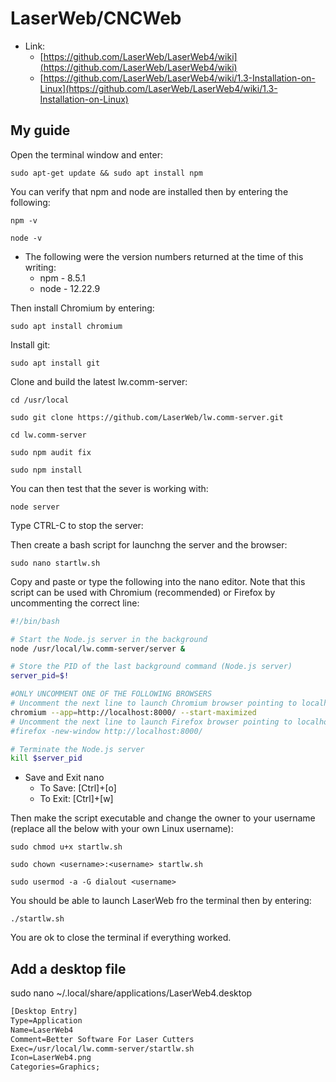 # LaserWeb/CNCWeb

* Link:
  * [https://github.com/LaserWeb/LaserWeb4/wiki](https://github.com/LaserWeb/LaserWeb4/wiki)
  * [https://github.com/LaserWeb/LaserWeb4/wiki/1.3-Installation-on-Linux](https://github.com/LaserWeb/LaserWeb4/wiki/1.3-Installation-on-Linux)

## My guide

Open the terminal window and enter:

```code
sudo apt-get update && sudo apt install npm
```

You can verify that npm and node are installed then by entering the following:

```code
npm -v 
```

```code
node -v 
```

* The following were the version numbers returned at the time of this writing:
  * npm - 8.5.1
  * node - 12.22.9

Then install Chromium by entering:

```code
sudo apt install chromium
```

Install git:

```code
sudo apt install git
```

Clone and build the latest lw.comm-server:

```code
cd /usr/local
```

```code
sudo git clone https://github.com/LaserWeb/lw.comm-server.git
```

```code
cd lw.comm-server
```

```code
sudo npm audit fix
```

```code
sudo npm install 
```

You can then test that the sever is working with:

```code
node server
```

Type CTRL-C to stop the server:

Then create a bash script for launchng the server and the browser:

```code
sudo nano startlw.sh
```

Copy and paste or type the following into the nano editor. Note that this script can be used with Chromium (recommended) or Firefox by uncommenting the correct line:

```bash
#!/bin/bash

# Start the Node.js server in the background
node /usr/local/lw.comm-server/server &

# Store the PID of the last background command (Node.js server)
server_pid=$!

#ONLY UNCOMMENT ONE OF THE FOLLOWING BROWSERS
# Uncomment the next line to launch Chromium browser pointing to localhost:8000
chromium --app=http://localhost:8000/ --start-maximized
# Uncomment the next line to launch Firefox browser pointing to localhost:8000
#firefox -new-window http://localhost:8000/

# Terminate the Node.js server
kill $server_pid
```

* Save and Exit nano
  * To Save: [Ctrl]+[o]
  * To Exit: [Ctrl]+[w]

Then make the script executable and change the owner to your username (replace all the <username> below with your own Linux username):

```code
sudo chmod u+x startlw.sh 
```

```code
sudo chown <username>:<username> startlw.sh 
```

```code
sudo usermod -a -G dialout <username>
```

You should be able to launch LaserWeb fro the terminal then by entering:

```code
./startlw.sh
```

You are ok to close the terminal if everything worked.

## Add a desktop file 

sudo nano ~/.local/share/applications/LaserWeb4.desktop

```txt
[Desktop Entry]
Type=Application
Name=LaserWeb4 
Comment=Better Software For Laser Cutters
Exec=/usr/local/lw.comm-server/startlw.sh
Icon=LaserWeb4.png
Categories=Graphics;
```

